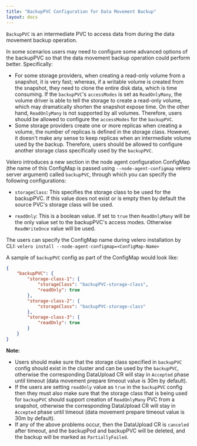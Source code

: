 ```yaml
---
title: "BackupPVC Configuration for Data Movement Backup"
layout: docs
---
```


`BackupPVC`  is an intermediate PVC to access data from during the data movement backup operation.

In some scenarios users may need to configure some advanced options of the backupPVC so that the data movement backup
operation could perform better. Specifically:
- For some storage providers, when creating a read-only volume from a snapshot, it is very fast; whereas, if a writable volume
  is created from the snapshot, they need to clone the entire disk data, which is time consuming. If the `backupPVC`'s `accessModes` is
  set as `ReadOnlyMany`, the volume driver is able to tell the storage to create a read-only volume, which may dramatically shorten the
  snapshot expose time. On the other hand,  `ReadOnlyMany` is not supported by all volumes. Therefore, users should be allowed to configure
  the `accessModes` for the `backupPVC`.
- Some storage providers create one or more replicas when creating a volume, the number of replicas is defined in the storage class.
  However, it doesn't make any sense to keep replicas when an intermediate volume used by the backup. Therefore, users should be allowed
  to configure another storage class specifically used by the `backupPVC`.

Velero introduces a new section in the node agent configuration ConfigMap (the name of this ConfigMap is passed using `--node-agent-configmap` velero server argument)
called `backupPVC`, through which you can specify the following
configurations:

- `storageClass`: This specifies the storage class to be used for the backupPVC. If this value does not exist or is empty then by 
default the source PVC's storage class will be used.

- `readOnly`: This is a boolean value. If set to `true` then `ReadOnlyMany` will be the only value set to the backupPVC's access modes. Otherwise 
`ReadWriteOnce` value will be used.

The users can specify the ConfigMap name during velero installation by CLI:
`velero install --node-agent-configmap=<ConfigMap-Name>`

A sample of `backupPVC` config as part of the ConfigMap would look like:
```json
{
    "backupPVC": {
        "storage-class-1": {
            "storageClass": "backupPVC-storage-class",
            "readOnly": true
        },
        "storage-class-2": {
            "storageClass": "backupPVC-storage-class"
        },
        "storage-class-3": {
            "readOnly": true
        }        
    }
}
```

**Note:** 
- Users should make sure that the storage class specified in `backupPVC` config should exist in the cluster and can be used by the
`backupPVC`, otherwise the corresponding DataUpload CR will stay in `Accepted` phase until timeout (data movement prepare timeout value is 30m by default).
- If the users are setting `readOnly` value as `true` in the `backupPVC` config then they must also make sure that the storage class that is being used for
`backupPVC` should support creation of `ReadOnlyMany` PVC from a snapshot, otherwise the corresponding DataUpload CR will stay in `Accepted` phase until
timeout (data movement prepare timeout value is 30m by default).
- If any of the above problems occur, then the DataUpload CR is `canceled` after timeout, and the backupPod and backupPVC will be deleted, and the backup
will be marked as `PartiallyFailed`.

